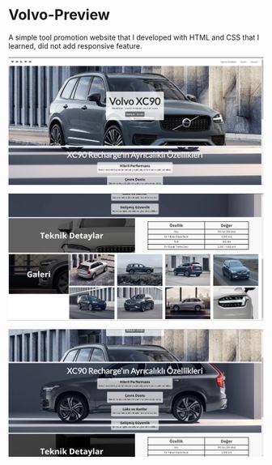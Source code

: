 # Volvo-Preview
A simple tool promotion website that I developed with HTML and CSS that I learned, did not add responsive feature.

![App Screenshot](1.png)

![App Screenshot](2.png)

![App Screenshot](3.png)
